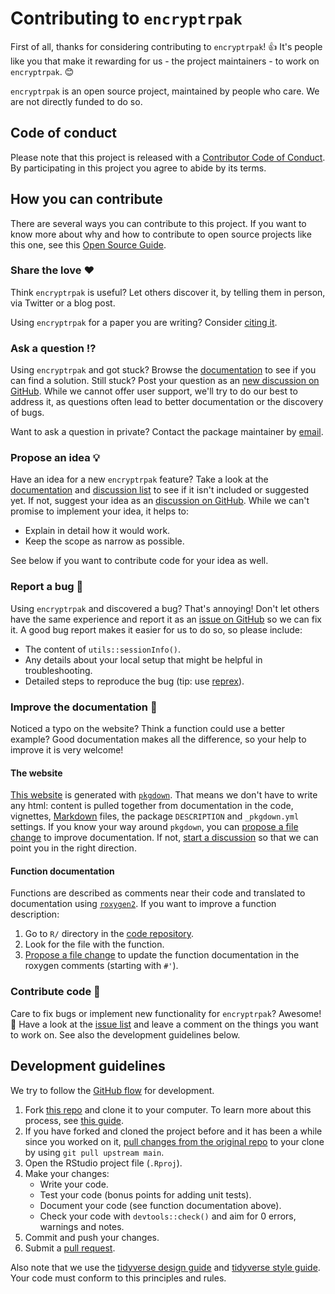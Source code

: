 # Contributing to `encryptrpak`

<!-- This CONTRIBUTING.md was adapted from https://gist.github.com/peterdesmet/e90a1b0dc17af6c12daf6e8b2f044e7c -->

First of all, thanks for considering contributing to `encryptrpak`! 👍 It's people like you that make it rewarding for us - the project maintainers - to work on `encryptrpak`. 😊

`encryptrpak` is an open source project, maintained by people who care. We are not directly funded to do so.

[repo]: https://github.com/gipso/encryptrpak
[issues]: https://github.com/gipso/encryptrpak/issues
[discussions]: https://github.com/gipso/encryptrpak/discussions
[new_issue]: https://github.com/gipso/encryptrpak/issues/new
[new_discussion]: https://github.com/gipso/encryptrpak/discussions/new
[website]: https://gipso.github.io/encryptrpak
[citation]: https://gipso.github.io/encryptrpak/authors.html
[email]: mailto:danvartan@gmail.com

## Code of conduct

Please note that this project is released with a [Contributor Code of Conduct](CODE_OF_CONDUCT.md). By participating in this project you agree to abide by its terms.

## How you can contribute

There are several ways you can contribute to this project. If you want to know more about why and how to contribute to open source projects like this one, see this [Open Source Guide](https://opensource.guide/how-to-contribute/).

### Share the love ❤️

Think `encryptrpak` is useful? Let others discover it, by telling them in person, via Twitter or a blog post.

Using `encryptrpak` for a paper you are writing? Consider [citing it][citation].

### Ask a question ⁉️

Using `encryptrpak` and got stuck? Browse the [documentation][website] to see if you can find a solution. Still stuck? Post your question as an [new discussion on GitHub][new_discussion]. While we cannot offer user support, we'll try to do our best to address it, as questions often lead to better documentation or the discovery of bugs.

Want to ask a question in private? Contact the package maintainer by [email][email].

### Propose an idea 💡

Have an idea for a new `encryptrpak` feature? Take a look at the [documentation][website] and [discussion list][discussions] to see if it isn't included or suggested yet. If not, suggest your idea as an [discussion on GitHub][new_discussion]. While we can't promise to implement your idea, it helps to:

* Explain in detail how it would work.
* Keep the scope as narrow as possible.

See below if you want to contribute code for your idea as well.

### Report a bug 🐛

Using `encryptrpak` and discovered a bug? That's annoying! Don't let others have the same experience and report it as an [issue on GitHub][new_issue] so we can fix it. A good bug report makes it easier for us to do so, so please include:

* The content of `utils::sessionInfo()`.
* Any details about your local setup that might be helpful in troubleshooting.
* Detailed steps to reproduce the bug (tip: use [reprex](https://reprex.tidyverse.org/)).

### Improve the documentation 📖

Noticed a typo on the website? Think a function could use a better example? Good documentation makes all the difference, so your help to improve it is very welcome!

#### The website

[This website][website] is generated with [`pkgdown`](http://pkgdown.r-lib.org/). That means we don't have to write any html: content is pulled together from documentation in the code, vignettes, [Markdown](https://guides.github.com/features/mastering-markdown/) files, the package `DESCRIPTION` and `_pkgdown.yml` settings. If you know your way around `pkgdown`, you can [propose a file change](https://help.github.com/articles/editing-files-in-another-user-s-repository/) to improve documentation. If not, [start a discussion][new_discussion] so that we can point you in the right direction.

#### Function documentation

Functions are described as comments near their code and translated to documentation using [`roxygen2`](https://klutometis.github.io/roxygen/). If you want to improve a function description:

1. Go to `R/` directory in the [code repository][repo].
2. Look for the file with the function.
3. [Propose a file change](https://help.github.com/articles/editing-files-in-another-user-s-repository/) to update the function documentation in the roxygen comments (starting with `#'`).

### Contribute code 📝

Care to fix bugs or implement new functionality for `encryptrpak`? Awesome! 👏 Have a look at the [issue list][issues] and leave a comment on the things you want to work on. See also the development guidelines below.

## Development guidelines

We try to follow the [GitHub flow](https://guides.github.com/introduction/flow/) for development.

1. Fork [this repo][repo] and clone it to your computer. To learn more about this process, see [this guide](https://guides.github.com/activities/forking/).
2. If you have forked and cloned the project before and it has been a while since you worked on it, [pull changes from the original repo](https://help.github.com/articles/merging-an-upstream-repository-into-your-fork/) to your clone by using `git pull upstream main`.
3. Open the RStudio project file (`.Rproj`).
4. Make your changes:
    * Write your code.
    * Test your code (bonus points for adding unit tests).
    * Document your code (see function documentation above).
    * Check your code with `devtools::check()` and aim for 0 errors, warnings and notes.
5. Commit and push your changes.
6. Submit a [pull request](https://guides.github.com/activities/forking/#making-a-pull-request).

Also note that we use the [tidyverse design guide](https://principles.tidyverse.org/) and [tidyverse style guide](https://style.tidyverse.org/). Your code must conform to this principles and rules.
